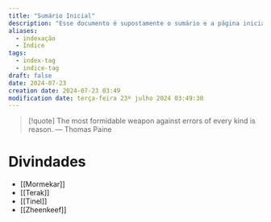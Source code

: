 ```yaml
---
title: "Sumário Inicial"
description: "Esse documento é supostamente o sumário e a página inicial de todo o meu site baseado nas anotações do Obsidian."
aliases:
  - indexação
  - Índice
tags:
  - index-tag
  - indice-tag
draft: false
date: 2024-07-23
creation date: 2024-07-23 03:49
modification date: terça-feira 23º julho 2024 03:49:30
---
```


> [!quote] The most formidable weapon against errors of every kind is reason.
> — Thomas Paine



# Divindades
- [[Mormekar]]
- [[Terak]]
- [[Tinel]]
- [[Zheenkeef]]
